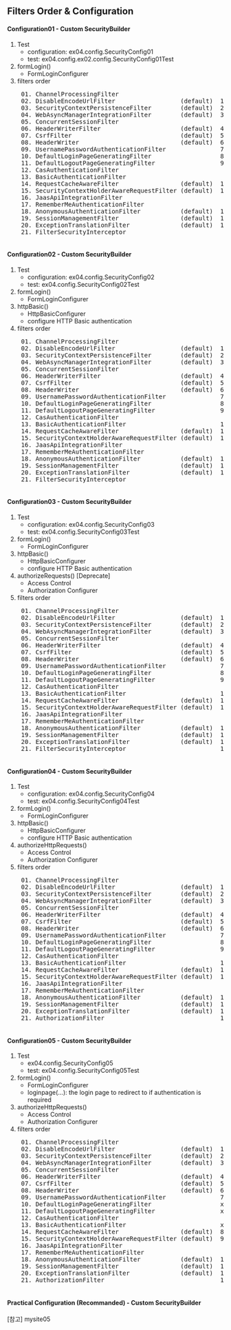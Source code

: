 ## Filters Order & Configuration



#### Configuration01 - Custom SecurityBuilder
1. Test
	- configuration: ex04.config.SecurityConfig01
	- test: ex04.config.ex02.config.SecurityConfig01Test
2. formLogin()
	- FormLoginConfigurer
3. filters order
	<pre>
	01. ChannelProcessingFilter
	02. DisableEncodeUrlFilter                  (default)  1
	03. SecurityContextPersistenceFilter        (default)  2
	04. WebAsyncManagerIntegrationFilter        (default)  3
	05. ConcurrentSessionFilter
	06. HeaderWriterFilter                      (default)  4
	07. CsrfFilter                              (default)  5
	08. HeaderWriter                            (default)  6
	09. UsernamePasswordAuthenticationFilter               7 *
	10. DefaultLoginPageGeneratingFilter                   8 *
	11. DefaultLogoutPageGeneratingFilter                  9 *
	12. CasAuthenticationFilter
	13. BasicAuthenticationFilter               
	14. RequestCacheAwareFilter                 (default)  10
	15. SecurityContextHolderAwareRequestFilter (default)  11
	16. JaasApiIntegrationFilter
	17. RememberMeAuthenticationFilter
	18. AnonymousAuthenticationFilter           (default)  12
	19. SessionManagementFilter                 (default)  13
	20. ExceptionTranslationFilter              (default)  14
	21. FilterSecurityInterceptor
	</pre>


	
#### Configuration02 - Custom SecurityBuilder
1. Test
	- configuration: ex04.config.SecurityConfig02
	- test: ex04.config.SecurityConfig02Test
2. formLogin()
	- FormLoginConfigurer
3. httpBasic()
	- HttpBasicConfigurer
	- configure HTTP Basic authentication  
4. filters order
	<pre>
	01. ChannelProcessingFilter
	02. DisableEncodeUrlFilter                  (default)  1
	03. SecurityContextPersistenceFilter        (default)  2
	04. WebAsyncManagerIntegrationFilter        (default)  3
	05. ConcurrentSessionFilter
	06. HeaderWriterFilter                      (default)  4
	07. CsrfFilter                              (default)  5
	08. HeaderWriter                            (default)  6
	09. UsernamePasswordAuthenticationFilter               7
	10. DefaultLoginPageGeneratingFilter                   8
	11. DefaultLogoutPageGeneratingFilter                  9
	12. CasAuthenticationFilter
	13. BasicAuthenticationFilter                          10 *
	14. RequestCacheAwareFilter                 (default)  11
	15. SecurityContextHolderAwareRequestFilter (default)  12
	16. JaasApiIntegrationFilter
	17. RememberMeAuthenticationFilter
	18. AnonymousAuthenticationFilter           (default)  13
	19. SessionManagementFilter                 (default)  14
	20. ExceptionTranslationFilter              (default)  15
	21. FilterSecurityInterceptor
	</pre>


	
#### Configuration03 - Custom SecurityBuilder 
1. Test
	- configuration: ex04.config.SecurityConfig03
	- test: ex04.config.SecurityConfig03Test
2. formLogin()
	- FormLoginConfigurer
3. httpBasic()
	- HttpBasicConfigurer
	- configure HTTP Basic authentication  
4. authorizeRequests() \[Deprecate\]
	- Access Control
	- Authorization Configurer
5. filters order
	<pre>
	01. ChannelProcessingFilter
	02. DisableEncodeUrlFilter                  (default)  1
	03. SecurityContextPersistenceFilter        (default)  2
	04. WebAsyncManagerIntegrationFilter        (default)  3
	05. ConcurrentSessionFilter
	06. HeaderWriterFilter                      (default)  4
	07. CsrfFilter                              (default)  5
	08. HeaderWriter                            (default)  6
	09. UsernamePasswordAuthenticationFilter               7
	10. DefaultLoginPageGeneratingFilter                   8
	11. DefaultLogoutPageGeneratingFilter                  9
	12. CasAuthenticationFilter
	13. BasicAuthenticationFilter                          10
	14. RequestCacheAwareFilter                 (default)  11
	15. SecurityContextHolderAwareRequestFilter (default)  12
	16. JaasApiIntegrationFilter
	17. RememberMeAuthenticationFilter
	18. AnonymousAuthenticationFilter           (default)  13
	19. SessionManagementFilter                 (default)  14
	20. ExceptionTranslationFilter              (default)  15
	21. FilterSecurityInterceptor                          16  *  [deprecated]
	</pre>



#### Configuration04 - Custom SecurityBuilder
1. Test
	- configuration: ex04.config.SecurityConfig04
	- test: ex04.config.SecurityConfig04Test
2. formLogin()
	- FormLoginConfigurer
3. httpBasic()
	- HttpBasicConfigurer
	- configure HTTP Basic authentication
4. authorizeHttpRequests()
	- Access Control
	- Authorization Configurer
5. filters order
	<pre>
	01. ChannelProcessingFilter
	02. DisableEncodeUrlFilter                  (default)  1
	03. SecurityContextPersistenceFilter        (default)  2
	04. WebAsyncManagerIntegrationFilter        (default)  3
	05. ConcurrentSessionFilter
	06. HeaderWriterFilter                      (default)  4
	07. CsrfFilter                              (default)  5
	08. HeaderWriter                            (default)  6
	09. UsernamePasswordAuthenticationFilter               7
	10. DefaultLoginPageGeneratingFilter                   8
	11. DefaultLogoutPageGeneratingFilter                  9
	12. CasAuthenticationFilter
	13. BasicAuthenticationFilter                          10
	14. RequestCacheAwareFilter                 (default)  11
	15. SecurityContextHolderAwareRequestFilter (default)  12
	16. JaasApiIntegrationFilter
	17. RememberMeAuthenticationFilter
	18. AnonymousAuthenticationFilter           (default)  13
	19. SessionManagementFilter                 (default)  14
	20. ExceptionTranslationFilter              (default)  15
	21. AuthorizationFilter                                16  *
	</pre>



#### Configuration05 - Custom SecurityBuilder
1. Test
	- ex04.config.SecurityConfig05
	- test: ex04.config.SecurityConfig05Test
2. formLogin()
	- FormLoginConfigurer
	- loginpage(...): the login page to redirect to if authentication is required
3. authorizeHttpRequests()
	- Access Control
	- Authorization Configurer
4. filters order
	<pre>
	01. ChannelProcessingFilter
	02. DisableEncodeUrlFilter                  (default)  1
	03. SecurityContextPersistenceFilter        (default)  2
	04. WebAsyncManagerIntegrationFilter        (default)  3
	05. ConcurrentSessionFilter
	06. HeaderWriterFilter                      (default)  4
	07. CsrfFilter                              (default)  5
	08. HeaderWriter                            (default)  6
	09. UsernamePasswordAuthenticationFilter               7
	10. DefaultLoginPageGeneratingFilter                   x               
	11. DefaultLogoutPageGeneratingFilter                  x                  
	12. CasAuthenticationFilter
	13. BasicAuthenticationFilter                          x                          
	14. RequestCacheAwareFilter                 (default)  8
	15. SecurityContextHolderAwareRequestFilter (default)  9
	16. JaasApiIntegrationFilter
	17. RememberMeAuthenticationFilter
	18. AnonymousAuthenticationFilter           (default)  10
	19. SessionManagementFilter                 (default)  11
	20. ExceptionTranslationFilter              (default)  12
	21. AuthorizationFilter                                13
	</pre>



#### Practical Configuration (Recommanded) - Custom SecurityBuilder
[참고] mysite05 